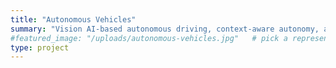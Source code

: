 ```yaml
---
title: "Autonomous Vehicles"
summary: "Vision AI-based autonomous driving, context-aware autonomy, and adversarial robustness for resilient AV systems."
#featured_image: "/uploads/autonomous-vehicles.jpg"   # pick a representative image
type: project
---
```

